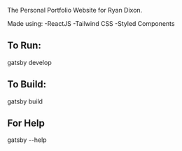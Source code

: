 The Personal Portfolio Website for Ryan Dixon.

Made using:
-ReactJS
-Tailwind CSS
-Styled Components

## To Run:

gatsby develop

## To Build:

gatsby build

## For Help

gatsby --help